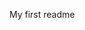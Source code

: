 My first readme
<!---
Iseoluwadoyin/Iseoluwadoyin is a ✨ special ✨ repository because its `README.md` (this file) appears on your GitHub profile.
You can click the Preview link to take a look at your changes.
--->
